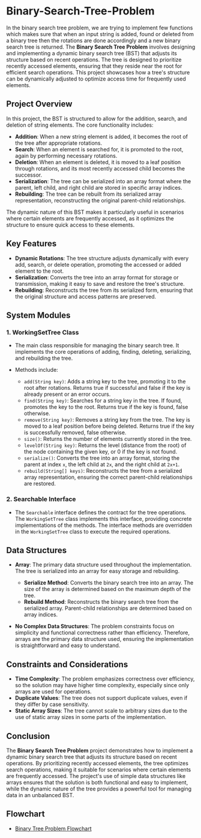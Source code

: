 # Binary-Search-Tree-Problem
In the binary search tree problem, we are trying to implement few functions which makes  sure that when an input string is added, found or deleted from a binary tree then the rotations  are done accordingly and a new binary search tree is returned. The **Binary Search Tree Problem** involves designing and implementing a dynamic binary search tree (BST) that adjusts its structure based on recent operations. The tree is designed to prioritize recently accessed elements, ensuring that they reside near the root for efficient search operations. This project showcases how a tree's structure can be dynamically adjusted to optimize access time for frequently used elements.

## Project Overview

In this project, the BST is structured to allow for the addition, search, and deletion of string elements. The core functionality includes:

- **Addition**: When a new string element is added, it becomes the root of the tree after appropriate rotations.
- **Search**: When an element is searched for, it is promoted to the root, again by performing necessary rotations.
- **Deletion**: When an element is deleted, it is moved to a leaf position through rotations, and its most recently accessed child becomes the successor.
- **Serialization**: The tree can be serialized into an array format where the parent, left child, and right child are stored in specific array indices.
- **Rebuilding**: The tree can be rebuilt from its serialized array representation, reconstructing the original parent-child relationships.

The dynamic nature of this BST makes it particularly useful in scenarios where certain elements are frequently accessed, as it optimizes the structure to ensure quick access to these elements.

## Key Features

- **Dynamic Rotations**: The tree structure adjusts dynamically with every add, search, or delete operation, promoting the accessed or added element to the root.
- **Serialization**: Converts the tree into an array format for storage or transmission, making it easy to save and restore the tree's structure.
- **Rebuilding**: Reconstructs the tree from its serialized form, ensuring that the original structure and access patterns are preserved.

## System Modules

### 1. **WorkingSetTree Class**
- The main class responsible for managing the binary search tree. It implements the core operations of adding, finding, deleting, serializing, and rebuilding the tree.

- Methods include:
    - `add(String key)`: Adds a string key to the tree, promoting it to the root after rotations. Returns true if successful and false if the key is already present or an error occurs.
    - `find(String key)`: Searches for a string key in the tree. If found, promotes the key to the root. Returns true if the key is found, false otherwise.
    - `remove(String key)`: Removes a string key from the tree. The key is moved to a leaf position before being deleted. Returns true if the key is successfully removed, false otherwise.
    - `size()`: Returns the number of elements currently stored in the tree.
    - `levelOf(String key)`: Returns the level (distance from the root) of the node containing the given key, or 0 if the key is not found.
    - `serialize()`: Converts the tree into an array format, storing the parent at index `x`, the left child at `2x`, and the right child at `2x+1`.
    - `rebuild(String[] keys)`: Reconstructs the tree from a serialized array representation, ensuring the correct parent-child relationships are restored.

### 2. **Searchable Interface**
- The `Searchable` interface defines the contract for the tree operations. The `WorkingSetTree` class implements this interface, providing concrete implementations of the methods. The interface methods are overridden in the `WorkingSetTree` class to execute the required operations.

## Data Structures

- **Array**: The primary data structure used throughout the implementation. The tree is serialized into an array for easy storage and rebuilding.

    - **Serialize Method**: Converts the binary search tree into an array. The size of the array is determined based on the maximum depth of the tree.
    - **Rebuild Method**: Reconstructs the binary search tree from the serialized array. Parent-child relationships are determined based on array indices.

- **No Complex Data Structures**: The problem constraints focus on simplicity and functional correctness rather than efficiency. Therefore, arrays are the primary data structure used, ensuring the implementation is straightforward and easy to understand.

## Constraints and Considerations

- **Time Complexity**: The problem emphasizes correctness over efficiency, so the solution may have higher time complexity, especially since only arrays are used for operations.
- **Duplicate Values**: The tree does not support duplicate values, even if they differ by case sensitivity.
- **Static Array Sizes**: The tree cannot scale to arbitrary sizes due to the use of static array sizes in some parts of the implementation.

## Conclusion

The **Binary Search Tree Problem** project demonstrates how to implement a dynamic binary search tree that adjusts its structure based on recent operations. By prioritizing recently accessed elements, the tree optimizes search operations, making it suitable for scenarios where certain elements are frequently accessed. The project's use of simple data structures like arrays ensures that the solution is both functional and easy to implement, while the dynamic nature of the tree provides a powerful tool for managing data in an unbalanced BST.

## Flowchart
- [Binary Tree Problem Flowchart](BSTAdd.drawio.png)